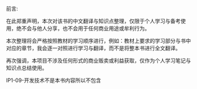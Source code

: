 前言:

在此郑重声明，本次对该书的中文翻译与知识点整理，仅限于个人学习与备考使用，绝不会与他人分享，也不会用于任何商业用途或牟利行为。

本次整理将会严格按照教材的学习顺序进行，例如：教材上要求的学习部分与书中对应的章节，我会逐一对照进行学习与翻译，而不是将整本书进行全文翻译。

再次强调，本项目不涉及任何形式的商业贩卖或利益获取，仅作为个人学习笔记与知识点总结使用。

IP1-09-开发技术不是本书内容所以不包含